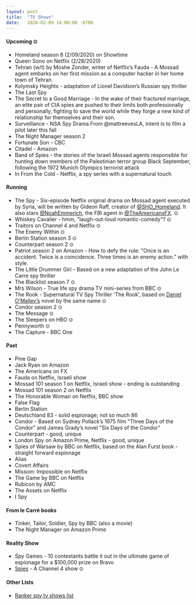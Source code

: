 ```yaml
---
layout: post
title:  "TV Shows"
date:   2020-02-09 18:00:00 -0700
---
```


#### Upcoming ⊙
* Homeland season 8 (2/09/2020) on Showtime
* Queen Sono on Netflix (2/28/2020)
* Tehran (w/t) by Moshe Zonder, writer of Netflix’s Fauda - A Mossad agent embarks on her first mission as a computer hacker in her home town of Tehran.
* Kolymsky Heights - adaptation of Lionel Davidson’s Russian spy thriller 
* The Last Spy
* The Secret to a Good Marriage - In the wake of their fractured marriage, an elite pair of CIA spies are pushed to their limits both professionally and personally, fighting to save the world while they forge a new kind of relationship for themselves and their son.
* Surveillance - NSA Spy Drama From @mattreevesLA, intent is to film a pilot later this fall
* The Night Manager season 2
* Fortunate Son - CBC
* Citadel - Amazon
* Band of Spies - the stories of the Israeli Mossad agents responsible for hunting down members of the Palestinian terror group Black September, following the 1972 Munich Olympics terrorist attack
* In From the Cold - Netflix, a spy series with a supernatural touch

#### Running
* The Spy - Six-episode Netflix original drama on Mossad agent executed by Syria, will be written by Gideon Raff, creator of [@SHO_Homeland](https://twitter.com/SHO_Homeland). It also stars [@NoahEmmerich](https://twitter.com/NoahEmmerich), the FBI agent in [@TheAmericansFX](https://twitter.com/TheAmericansFX). ⊙
* Whiskey Cavalier - hmm, "laugh-out-loud romantic-comedy"? ⊙
* Traitors on Channel 4 and Netflix ⊙
* The Enemy Within ⊙
* Berlin Station season 3 ⊙
* Counterpart season 2 ⊙
* Patriot season 2 on Amazon - How to defy the rule: "Once is an accident. Twice is a coincidence. Three times is an enemy action." with style.
* The Little Drummer Girl - Based on a new adaptation of the John Le Carre spy thriller
* The Blacklist season 7 ⊙
* Mrs Wilson - True life spy drama TV mini-series from BBC ⊙
* The Rook - Supernatural TV Spy Thriller 'The Rook', based on [Daniel O’Malley‘s](https://twitter.com/DenimAlley) novel by the same name ⊙
* Condor season 2 ⊙
* The Message ⊙
* The Sleepers on HBO ⊙
* Pennyworth ⊙
* The Capture - BBC One

#### Past
* Pine Gap
* Jack Ryan on Amazon
* The Americans on FX
* Fauda on Netflix, Israeli show
* Mossad 101 season 1 on Netflix, Israeli show - ending is outstanding
* Mossad 101 season 2 on Netflix
* The Honorable Woman on Netflix, BBC show
* False Flag
* Berlin Station
* Deutschland 83 - solid espionage; not so much 86
* Condor - Based on Sydney Pollack’s 1975 film "Three Days of the Condor" and James Grady’s novel "Six Days of the Condor"
* Counterpart - good, unique
* London Spy on Amazon Prime, Netflix - good, unique
* Spies of Warsaw by BBC on Netflix, based on the Alan Furst book - straight forward espionage
* Alias
* Covert Affairs
* Mission: Impossible on Netflix
* The Game by BBC on Netflix
* Rubicon by AMC
* The Assets on Netflix
* I Spy

#### From le Carré books
* Tinker, Tailor, Soldier, Spy by BBC (also a movie)
* The Night Manager on Amazon Prime

#### Reality Show
* Spy Games - 10 contestants battle it out in the ultimate game of espionage for a $100,000 prize on Bravo
* [Spies](http://www.channel4.com/programmes/spies) - A Channel 4 show ⊙

#### Other Lists
* [Ranker spy tv shows list](http://www.ranker.com/list/spy-tv-shows-and-series/reference)
